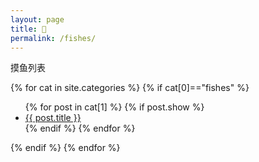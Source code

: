 ```yaml
---
layout: page
title: 🐳
permalink: /fishes/
---
```


摸鱼列表

{% for cat in site.categories %}
{% if cat[0]=="fishes" %}
  <ul>
    {% for post in cat[1] %}
      {% if post.show %}
        <li><a href="{{ post.url }}">{{ post.title }}</a></li>
      {% endif %}
    {% endfor %}
  </ul>
{% endif %}
{% endfor %}
